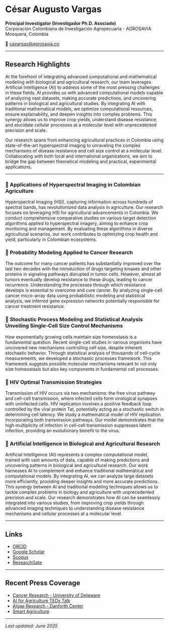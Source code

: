 # César Augusto Vargas

**Principal Investigator (Investigador Ph.D. Asociado)**  
Corporación Colombiana de Investigación Agropecuaria - AGROSAVIA  
Mosquera, Colombia

📧 cavargas@agrosavia.co

---

## Research Highlights

At the forefront of integrating advanced computational and mathematical modeling with biological and agricultural research, our team leverages Artificial Intelligence (AI) to address some of the most pressing challenges in these fields. AI provides us with advanced computational models capable of analyzing vast datasets, making accurate predictions, and uncovering patterns in biological and agricultural studies. By integrating AI with traditional mathematical models, we optimize computational resources, ensure explainability, and deepen insights into complex problems. This synergy allows us to improve crop yields, understand disease resistance, and elucidate cellular processes at a molecular level with unprecedented precision and scale.

Our research spans from enhancing agricultural practices in Colombia using state-of-the-art hyperspectral imaging to unraveling the complex mechanisms of disease resistance and cell size control at a molecular level. Collaborating with both local and international organizations, we aim to bridge the gap between theoretical modeling and practical, experimental applications.

---

### 🌾 Applications of Hyperspectral Imaging in Colombian Agriculture

Hyperspectral Imaging (HSI), capturing information across hundreds of spectral bands, has revolutionized data analysis in agriculture. Our research focuses on leveraging HSI for agricultural advancements in Colombia. We conduct comprehensive comparative studies on various target detection algorithms applied to hyperspectral imagery, aiming to enhance crop monitoring and management. By evaluating these algorithms in diverse agricultural scenarios, our work contributes to optimizing crop health and yield, particularly in Colombian ecosystems.

### 🔬 Probability Modeling Applied to Cancer Research

The outcome for many cancer patients has substantially improved over the last two decades with the introduction of drugs targeting kinases and other proteins in signaling pathways disrupted in tumor cells. However, almost all tumors eventually develop resistance to these drugs, leading to cancer recurrence. Understanding the processes through which resistance develops is essential to overcome and cure cancer. By analyzing single-cell cancer micro-array data using probabilistic modeling and statistical analysis, we inferred gene expression networks potentially responsible for cancer treatment resistance.

### 🧬 Stochastic Process Modeling and Statistical Analysis Unveiling Single-Cell Size Control Mechanisms

How exponentially growing cells maintain size homeostasis is a fundamental question. Recent single-cell studies in various organisms have uncovered new mechanisms controlling cell size, despite inherent stochastic behavior. Through statistical analysis of thousands of cell-cycle measurements, we developed a stochastic processes framework. This framework suggests possible molecular mechanisms relevant to not only size homeostasis but also key components in fundamental cell processes.

### 🦠 HIV Optimal Transmission Strategies

Transmission of HIV occurs via two mechanisms: the free virus pathway and cell-cell transmission, where infected cells form virological synapses with uninfected cells. HIV replication involves a positive feedback loop controlled by the viral protein Tat, potentially acting as a stochastic switch in determining cell latency. We study a mathematical model of HIV replication incorporating both transmission pathways. Our model demonstrates that the high multiplicity of infection in cell-cell transmission suppresses latent infection, providing an evolutionary benefit to the virus.

### 🤖 Artificial Intelligence in Biological and Agricultural Research

Artificial Intelligence (AI) represents a complex computational model, trained with vast amounts of data, capable of making predictions and uncovering patterns in biological and agricultural research. Our work harnesses AI to complement and enhance traditional mathematical and computational models. By integrating AI, we can analyze large datasets more efficiently, providing deeper insights and more accurate predictions. This synergy between AI and traditional modeling techniques allows us to tackle complex problems in biology and agriculture with unprecedented precision and scale. Our research demonstrates how AI can be seamlessly integrated into various studies, from improving crop yields through advanced imaging techniques to understanding disease resistance mechanisms and cellular processes at a molecular level.

---

## Links

- [ORCID](http://orcid.org/0000-0002-4286-8882)
- [Google Scholar](https://scholar.google.com/citations?user=csX8l60AAAAJ&hl=en)
- [Scopus](https://www.scopus.com/authid/detail.uri?authorId=56423559600)
- [ResearchGate](https://www.researchgate.net/profile/Cesar_Vargas-Garcia)

---

## Recent Press Coverage

- [Cancer Research - University of Delaware](https://www.udel.edu/udaily/2017/june/nature-random-variations-cancer-drug-resistance/)
- [AI for Agriculture TEDx Talk](https://www.youtube.com/watch?v=ctVui8Z7aJU&t=601s)
- [Algae Research - Danforth Center](https://www.danforthcenter.org/news/new-discovery-on-how-green-algae-count-cell-divisions-illuminates-key-step-needed-for-the-evolution-of-multicellular-life/)
- [Smart Agriculture](https://www.youtube.com/watch?v=ofjz03f1mX0&t=16s)

---

*Last updated: June 2025*
